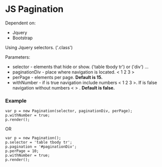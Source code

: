 # JS Pagination

Dependent on:
 - Jquery
 - Bootstrap


Using Jquery selectors. ('.class')

Parameters:

 - selector - elements that hide or show. ('table tbody tr') or ('div') ...
 - paginationDiv - place where navigation is located. < 1 2 3 >
 - perPage - elements per page. **Default is 15.**
 - withNumber - if is true navigation include numbers < 1 2 3 >. If is false navigation without numbers < > . **Default is false.**
    
### Example
    
    var p = new Pagination(selector, paginationDiv, perPage);
    p.withNumber = true;
    p.render();
    
OR
    
    var p = new Pagination();
    p.selector = 'table tbody tr';
    p.pagination = '#paginationDiv';
    p.perPage = 10;
    p.withNumber = true;
    p.render();